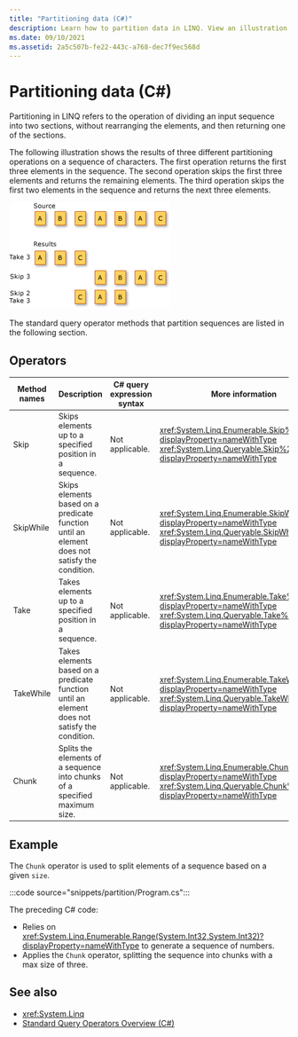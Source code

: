 ```yaml
---
title: "Partitioning data (C#)"
description: Learn how to partition data in LINQ. View an illustration showing the results of partitioning operations.
ms.date: 09/10/2021
ms.assetid: 2a5c507b-fe22-443c-a768-dec7f9ec568d
---
```


# Partitioning data (C#)

Partitioning in LINQ refers to the operation of dividing an input sequence into two sections, without rearranging the elements, and then returning one of the sections.

The following illustration shows the results of three different partitioning operations on a sequence of characters. The first operation returns the first three elements in the sequence. The second operation skips the first three elements and returns the remaining elements. The third operation skips the first two elements in the sequence and returns the next three elements.

![Illustration that shows three LINQ partitioning operations.](./media/partitioning-data/linq-partitioning-operations.png)

The standard query operator methods that partition sequences are listed in the following section.

## Operators

| Method names | Description | C# query expression syntax | More information |
|--|--|--|--|
| Skip | Skips elements up to a specified position in a sequence. | Not applicable. | <xref:System.Linq.Enumerable.Skip%2A?displayProperty=nameWithType><br /><xref:System.Linq.Queryable.Skip%2A?displayProperty=nameWithType> |
| SkipWhile | Skips elements based on a predicate function until an element does not satisfy the condition. | Not applicable. | <xref:System.Linq.Enumerable.SkipWhile%2A?displayProperty=nameWithType><br /><xref:System.Linq.Queryable.SkipWhile%2A?displayProperty=nameWithType> |
| Take | Takes elements up to a specified position in a sequence. | Not applicable. | <xref:System.Linq.Enumerable.Take%2A?displayProperty=nameWithType><br /><xref:System.Linq.Queryable.Take%2A?displayProperty=nameWithType> |
| TakeWhile | Takes elements based on a predicate function until an element does not satisfy the condition. | Not applicable. | <xref:System.Linq.Enumerable.TakeWhile%2A?displayProperty=nameWithType><br /><xref:System.Linq.Queryable.TakeWhile%2A?displayProperty=nameWithType> |
| Chunk | Splits the elements of a sequence into chunks of a specified maximum size. | Not applicable. | <xref:System.Linq.Enumerable.Chunk%2A?displayProperty=nameWithType><br /><xref:System.Linq.Queryable.Chunk%2A?displayProperty=nameWithType> |

## Example

The `Chunk` operator is used to split elements of a sequence based on a given `size`.

:::code source="snippets/partition/Program.cs":::

The preceding C# code:

- Relies on <xref:System.Linq.Enumerable.Range(System.Int32,System.Int32)?displayProperty=nameWithType> to generate a sequence of numbers.
- Applies the `Chunk` operator, splitting the sequence into chunks with a max size of three.

## See also

- <xref:System.Linq>
- [Standard Query Operators Overview (C#)](./standard-query-operators-overview.md)

